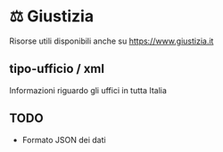 # ⚖️ Giustizia
Risorse utili disponibili anche su https://www.giustizia.it

## tipo-ufficio / xml

Informazioni riguardo gli uffici in tutta Italia

## TODO
- Formato JSON dei dati